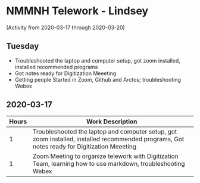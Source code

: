 # NMMNH Telework - Lindsey
(Activity from 2020-03-17 through 2020-03-20)
## Tuesday
 - Troubleshooted the laptop and computer setup, got zoom installed, installed recommended programs
 - Got notes ready for Digitization Meeeting
 - Getting people Started in Zoom, Github and Arctos; troubleshooting Webex
## 2020-03-17  
Hours | Work Description
-- | --
1 | Troubleshooted the laptop and computer setup, got zoom installed, installed recommended programs, Got notes ready for Digitization Meeeting
1 | Zoom Meeting to organize telework with Digitization Team, learning how to use markdown, troubleshooting Webex
